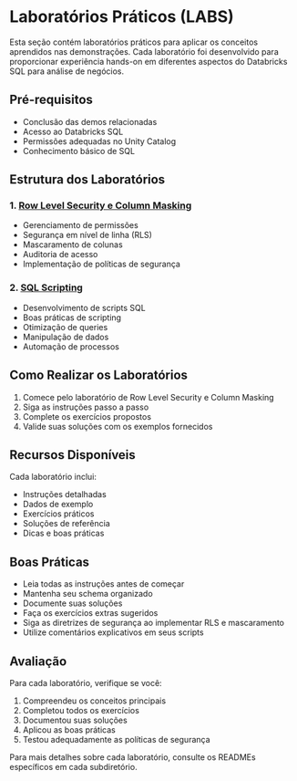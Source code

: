 # Laboratórios Práticos (LABS)

Esta seção contém laboratórios práticos para aplicar os conceitos aprendidos nas demonstrações. Cada laboratório foi desenvolvido para proporcionar experiência hands-on em diferentes aspectos do Databricks SQL para análise de negócios.

## Pré-requisitos

- Conclusão das demos relacionadas
- Acesso ao Databricks SQL
- Permissões adequadas no Unity Catalog
- Conhecimento básico de SQL

## Estrutura dos Laboratórios

### 1. [Row Level Security e Column Masking](./README_RLS_CM.md)
- Gerenciamento de permissões
- Segurança em nível de linha (RLS)
- Mascaramento de colunas
- Auditoria de acesso
- Implementação de políticas de segurança

### 2. [SQL Scripting](./README_SQL_Scripting.md)
- Desenvolvimento de scripts SQL
- Boas práticas de scripting
- Otimização de queries
- Manipulação de dados
- Automação de processos

## Como Realizar os Laboratórios

1. Comece pelo laboratório de Row Level Security e Column Masking
2. Siga as instruções passo a passo
3. Complete os exercícios propostos
4. Valide suas soluções com os exemplos fornecidos

## Recursos Disponíveis

Cada laboratório inclui:
- Instruções detalhadas
- Dados de exemplo
- Exercícios práticos
- Soluções de referência
- Dicas e boas práticas

## Boas Práticas

- Leia todas as instruções antes de começar
- Mantenha seu schema organizado
- Documente suas soluções
- Faça os exercícios extras sugeridos
- Siga as diretrizes de segurança ao implementar RLS e mascaramento
- Utilize comentários explicativos em seus scripts

## Avaliação

Para cada laboratório, verifique se você:
1. Compreendeu os conceitos principais
2. Completou todos os exercícios
3. Documentou suas soluções
4. Aplicou as boas práticas
5. Testou adequadamente as políticas de segurança

Para mais detalhes sobre cada laboratório, consulte os READMEs específicos em cada subdiretório. 